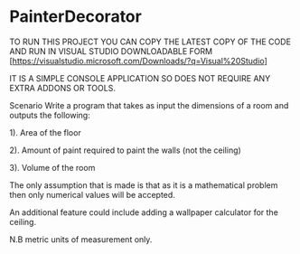 # PainterDecorator

TO RUN THIS PROJECT YOU CAN COPY THE LATEST COPY OF THE CODE AND RUN IN VISUAL STUDIO DOWNLOADABLE FORM [https://visualstudio.microsoft.com/Downloads/?q=Visual%20Studio]

IT IS A SIMPLE CONSOLE APPLICATION SO DOES NOT REQUIRE ANY EXTRA ADDONS OR TOOLS.

Scenario
Write a program that takes as input the dimensions of a room and outputs the following:

1). Area of the floor

2). Amount of paint required to paint the walls (not the ceiling)

3). Volume of the room


The only assumption that is made is that as it is a mathematical problem then only numerical values will be accepted.


An additional feature could include adding a wallpaper calculator for the ceiling.

N.B metric units of measurement only.
